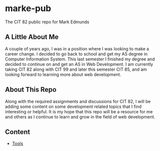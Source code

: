 # marke-pub

The CIT 82 public repo for Mark Edmunds

## A Little About Me

A couple of years ago, I was in a position where I was looking to make a career change. I decided to go back to school and get my AS degree in Computer Information System. This last semester I finished my degree and decided to continue on and get an AS in Web Development. I am currently taking CIT 82 along with CIT 99 and later this semester CIT 85, and am looking forward to learning more about web development.

## About This Repo

Along with the required assignments and discussions for CIT 82, I will be adding some content on some development related topics that I find interesting or helpful. It is my hope that this repo will be a resource for me and others as I continue to learn and grow in the field of web development.

## Content

- [Tools](tools/README.md)
